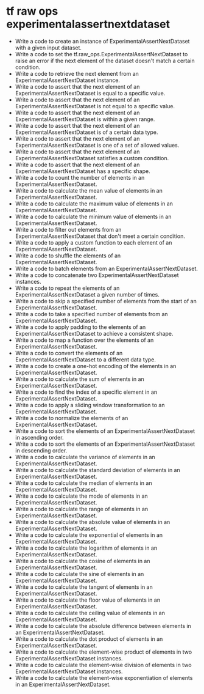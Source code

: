 # tf raw ops experimentalassertnextdataset

- Write a code to create an instance of ExperimentalAssertNextDataset with a given input dataset.
- Write a code to set the tf.raw_ops.ExperimentalAssertNextDataset to raise an error if the next element of the dataset doesn't match a certain condition.
- Write a code to retrieve the next element from an ExperimentalAssertNextDataset instance.
- Write a code to assert that the next element of an ExperimentalAssertNextDataset is equal to a specific value.
- Write a code to assert that the next element of an ExperimentalAssertNextDataset is not equal to a specific value.
- Write a code to assert that the next element of an ExperimentalAssertNextDataset is within a given range.
- Write a code to assert that the next element of an ExperimentalAssertNextDataset is of a certain data type.
- Write a code to assert that the next element of an ExperimentalAssertNextDataset is one of a set of allowed values.
- Write a code to assert that the next element of an ExperimentalAssertNextDataset satisfies a custom condition.
- Write a code to assert that the next element of an ExperimentalAssertNextDataset has a specific shape.
- Write a code to count the number of elements in an ExperimentalAssertNextDataset.
- Write a code to calculate the mean value of elements in an ExperimentalAssertNextDataset.
- Write a code to calculate the maximum value of elements in an ExperimentalAssertNextDataset.
- Write a code to calculate the minimum value of elements in an ExperimentalAssertNextDataset.
- Write a code to filter out elements from an ExperimentalAssertNextDataset that don't meet a certain condition.
- Write a code to apply a custom function to each element of an ExperimentalAssertNextDataset.
- Write a code to shuffle the elements of an ExperimentalAssertNextDataset.
- Write a code to batch elements from an ExperimentalAssertNextDataset.
- Write a code to concatenate two ExperimentalAssertNextDataset instances.
- Write a code to repeat the elements of an ExperimentalAssertNextDataset a given number of times.
- Write a code to skip a specified number of elements from the start of an ExperimentalAssertNextDataset.
- Write a code to take a specified number of elements from an ExperimentalAssertNextDataset.
- Write a code to apply padding to the elements of an ExperimentalAssertNextDataset to achieve a consistent shape.
- Write a code to map a function over the elements of an ExperimentalAssertNextDataset.
- Write a code to convert the elements of an ExperimentalAssertNextDataset to a different data type.
- Write a code to create a one-hot encoding of the elements in an ExperimentalAssertNextDataset.
- Write a code to calculate the sum of elements in an ExperimentalAssertNextDataset.
- Write a code to find the index of a specific element in an ExperimentalAssertNextDataset.
- Write a code to apply a sliding window transformation to an ExperimentalAssertNextDataset.
- Write a code to normalize the elements of an ExperimentalAssertNextDataset.
- Write a code to sort the elements of an ExperimentalAssertNextDataset in ascending order.
- Write a code to sort the elements of an ExperimentalAssertNextDataset in descending order.
- Write a code to calculate the variance of elements in an ExperimentalAssertNextDataset.
- Write a code to calculate the standard deviation of elements in an ExperimentalAssertNextDataset.
- Write a code to calculate the median of elements in an ExperimentalAssertNextDataset.
- Write a code to calculate the mode of elements in an ExperimentalAssertNextDataset.
- Write a code to calculate the range of elements in an ExperimentalAssertNextDataset.
- Write a code to calculate the absolute value of elements in an ExperimentalAssertNextDataset.
- Write a code to calculate the exponential of elements in an ExperimentalAssertNextDataset.
- Write a code to calculate the logarithm of elements in an ExperimentalAssertNextDataset.
- Write a code to calculate the cosine of elements in an ExperimentalAssertNextDataset.
- Write a code to calculate the sine of elements in an ExperimentalAssertNextDataset.
- Write a code to calculate the tangent of elements in an ExperimentalAssertNextDataset.
- Write a code to calculate the floor value of elements in an ExperimentalAssertNextDataset.
- Write a code to calculate the ceiling value of elements in an ExperimentalAssertNextDataset.
- Write a code to calculate the absolute difference between elements in an ExperimentalAssertNextDataset.
- Write a code to calculate the dot product of elements in an ExperimentalAssertNextDataset.
- Write a code to calculate the element-wise product of elements in two ExperimentalAssertNextDataset instances.
- Write a code to calculate the element-wise division of elements in two ExperimentalAssertNextDataset instances.
- Write a code to calculate the element-wise exponentiation of elements in an ExperimentalAssertNextDataset.